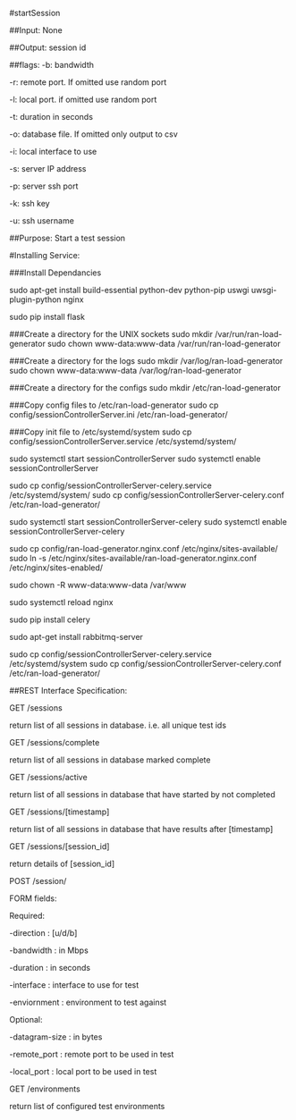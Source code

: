 #startSession

##Input:
None

##Output:
session id

##flags:
-b: bandwidth

-r: remote port. If omitted use random port

-l: local port. if omitted use random port

-t: duration in seconds

-o: database file. If omitted only output to csv

-i: local interface to use

-s: server IP address

-p: server ssh port

-k: ssh key

-u: ssh username

##Purpose:
Start a test session

#Installing Service:

###Install Dependancies

sudo apt-get install build-essential python-dev python-pip uswgi uwsgi-plugin-python nginx

sudo pip install flask

###Create a directory for the UNIX sockets
sudo mkdir /var/run/ran-load-generator
sudo chown www-data:www-data /var/run/ran-load-generator

###Create a directory for the logs
sudo mkdir /var/log/ran-load-generator
sudo chown www-data:www-data /var/log/ran-load-generator

###Create a directory for the configs
sudo mkdir /etc/ran-load-generator

###Copy config files to /etc/ran-load-generator
sudo cp config/sessionControllerServer.ini /etc/ran-load-generator/

###Copy init file to /etc/systemd/system
sudo cp config/sessionControllerServer.service /etc/systemd/system/

sudo systemctl start sessionControllerServer
sudo systemctl enable sessionControllerServer

sudo cp config/sessionControllerServer-celery.service /etc/systemd/system/
sudo cp config/sessionControllerServer-celery.conf /etc/ran-load-generator/

sudo systemctl start sessionControllerServer-celery
sudo systemctl enable sessionControllerServer-celery

sudo cp config/ran-load-generator.nginx.conf /etc/nginx/sites-available/
sudo ln -s /etc/nginx/sites-available/ran-load-generator.nginx.conf /etc/nginx/sites-enabled/

sudo chown -R www-data:www-data /var/www

sudo systemctl reload nginx

sudo pip install celery

sudo apt-get install rabbitmq-server

sudo cp config/sessionControllerServer-celery.service /etc/systemd/system
sudo cp config/sessionControllerServer-celery.conf /etc/ran-load-generator/

##REST Interface Specification:

GET /sessions

return list of all sessions in database. i.e. all unique test ids

GET /sessions/complete

return list of all sessions in database marked complete

GET /sessions/active

return list of all sessions in database that have started by not completed

GET /sessions/[timestamp]

return list of all sessions in database that have results after [timestamp]

GET /sessions/[session_id]

return details of [session_id]

POST /session/

FORM fields:

Required:

-direction : [u/d/b]

-bandwidth : in Mbps

-duration : in seconds

-interface : interface to use for test

-enviornment : environment to test against

Optional:

-datagram-size : in bytes

-remote_port : remote port to be used in test

-local_port : local port to be used in test

GET /environments

return list of configured test environments
